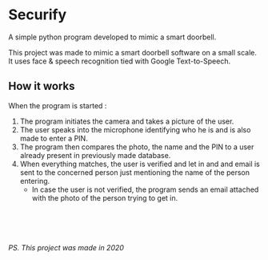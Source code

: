 # Securify
A simple python program developed to mimic a smart doorbell.

This project was made to mimic a smart doorbell software on a small scale. It uses face & speech recognition tied with Google Text-to-Speech.

## How it works

When the program is started :
1. The program initiates the camera and takes a picture of the user.
2. The user speaks into the microphone identifying who he is and is also made to enter a PIN.
3. The program then compares the photo, the name and the PIN to a user already present in previously made database.
4. When everything matches, the user is verified and let in and and email is sent to the concerned person just mentioning the name of the person entering.
	* In case the user is not verified, the program sends an email attached with the photo of the person trying to get in.

<br />
<br />
<br />
<br /?


_PS. This project was made in 2020_
